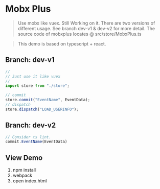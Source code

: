 # Mobx Plus

> Use mobx like vuex. Still Working on it. There are two versions of different usage. See branch dev-v1 & dev-v2 for more detail. The source code of mobxplus locates @ src/store/MobxPlus.ts

> This demo is based on typescript + react.

## Branch: dev-v1
```javascript
//
// Just use it like vuex
//
import store from "./store";

// commit
store.commit("EventName", EventData);
// dispatch
store.dispatch("LOAD_USERINFO");
```

## Branch: dev-v2
```javascript
// Consider ts lint.
commit.EventName(EventData)
```

## View Demo

1. npm install
2. webpack
3. open index.html


